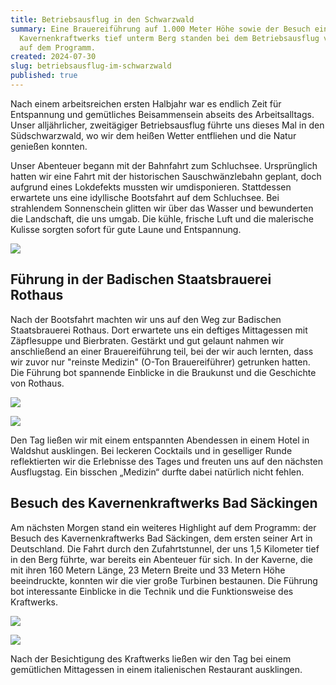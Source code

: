 ```yaml
---
title: Betriebsausflug in den Schwarzwald
summary: Eine Brauereiführung auf 1.000 Meter Höhe sowie der Besuch einen
  Kavernenkraftwerks tief unterm Berg standen bei dem Betriebsausflug von geOps
  auf dem Programm.
created: 2024-07-30
slug: betriebsausflug-im-schwarzwald
published: true
---
```

Nach einem arbeitsreichen ersten Halbjahr war es endlich Zeit für Entspannung und gemütliches Beisammensein abseits des Arbeitsalltags. Unser alljährlicher, zweitägiger Betriebsausflug führte uns dieses Mal in den Südschwarzwald, wo wir dem heißen Wetter entfliehen und die Natur genießen konnten.

Unser Abenteuer begann mit der Bahnfahrt zum Schluchsee. Ursprünglich hatten wir eine Fahrt mit der historischen Sauschwänzlebahn geplant, doch aufgrund eines Lokdefekts mussten wir umdisponieren. Stattdessen erwartete uns eine idyllische Bootsfahrt auf dem Schluchsee. Bei strahlendem Sonnenschein glitten wir über das Wasser und bewunderten die Landschaft, die uns umgab. Die kühle, frische Luft und die malerische Kulisse sorgten sofort für gute Laune und Entspannung.

![](/images/blog/company-outing-in-the-black-forest/img_3860.jpg)

## Führung in der Badischen Staatsbrauerei Rothaus

Nach der Bootsfahrt machten wir uns auf den Weg zur Badischen Staatsbrauerei Rothaus. Dort erwartete uns ein deftiges Mittagessen mit Zäpflesuppe und Bierbraten. Gestärkt und gut gelaunt nahmen wir anschließend an einer Brauereiführung teil, bei der wir auch lernten, dass wir zuvor nur "reinste Medizin" (O-Ton Brauereiführer) getrunken hatten. Die Führung bot spannende Einblicke in die Braukunst und die Geschichte von Rothaus.

![](/images/blog/company-outing-in-the-black-forest/img_3999.jpg)

![](/images/blog/company-outing-in-the-black-forest/img_4066.jpg)

Den Tag ließen wir mit einem entspannten Abendessen in einem Hotel in Waldshut ausklingen. Bei leckeren Cocktails und in geselliger Runde reflektierten wir die Erlebnisse des Tages und freuten uns auf den nächsten Ausflugstag. Ein bisschen „Medizin“ durfte dabei natürlich nicht fehlen.

## Besuch des Kavernenkraftwerks Bad Säckingen

Am nächsten Morgen stand ein weiteres Highlight auf dem Programm: der Besuch des Kavernenkraftwerks Bad Säckingen, dem ersten seiner Art in Deutschland. Die Fahrt durch den Zufahrtstunnel, der uns 1,5 Kilometer tief in den Berg führte, war bereits ein Abenteuer für sich. In der Kaverne, die mit ihren 160 Metern Länge, 23 Metern Breite und 33 Metern Höhe beeindruckte, konnten wir die vier große Turbinen bestaunen. Die Führung bot interessante Einblicke in die Technik und die Funktionsweise des Kraftwerks.

![](/images/blog/company-outing-in-the-black-forest/img_4071.jpg)

![](/images/blog/company-outing-in-the-black-forest/2024-07-19-12.15.15.jpg)

Nach der Besichtigung des Kraftwerks ließen wir den Tag bei einem gemütlichen Mittagessen in einem italienischen Restaurant ausklingen.
